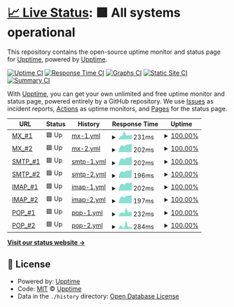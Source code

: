 # [📈 Live Status](https://upptime.github.io/upptime): <!--live status--> **🟩 All systems operational**

This repository contains the open-source uptime monitor and status page for [Upptime](https://upptime.js.org), powered by [Upptime](https://github.com/upptime/upptime).

[![Uptime CI](https://github.com/illimited-wolf/sa-m/workflows/Uptime%20CI/badge.svg)](https://github.com/illimited-wolf/sa-m/actions?query=workflow%3A%22Uptime+CI%22)
[![Response Time CI](https://github.com/illimited-wolf/sa-m/workflows/Response%20Time%20CI/badge.svg)](https://github.com/illimited-wolf/sa-m/actions?query=workflow%3A%22Response+Time+CI%22)
[![Graphs CI](https://github.com/illimited-wolf/sa-m/workflows/Graphs%20CI/badge.svg)](https://github.com/illimited-wolf/sa-m/actions?query=workflow%3A%22Graphs+CI%22)
[![Static Site CI](https://github.com/illimited-wolf/sa-m/workflows/Static%20Site%20CI/badge.svg)](https://github.com/illimited-wolf/sa-m/actions?query=workflow%3A%22Static+Site+CI%22)
[![Summary CI](https://github.com/illimited-wolf/sa-m/workflows/Summary%20CI/badge.svg)](https://github.com/illimited-wolf/sa-m/actions?query=workflow%3A%22Summary+CI%22)

With [Upptime](https://upptime.js.org), you can get your own unlimited and free uptime monitor and status page, powered entirely by a GitHub repository. We use [Issues](https://github.com/upptime/upptime/issues) as incident reports, [Actions](https://github.com/illimited-wolf/sa-m/actions) as uptime monitors, and [Pages](https://upptime.github.io/upptime) for the status page.

<!--start: status pages-->
<!-- This summary is generated by Upptime (https://github.com/upptime/upptime) -->
<!-- Do not edit this manually, your changes will be overwritten -->
<!-- prettier-ignore -->
| URL | Status | History | Response Time | Uptime |
| --- | ------ | ------- | ------------- | ------ |
| <img alt="" src="https://icons.duckduckgo.com/ip3/null.ico" height="13"> [MX_#1](202.175.34.59) | 🟩 Up | [mx-1.yml](https://github.com/illimited-wolf/sa-m/commits/HEAD/history/mx-1.yml) | <details><summary><img alt="Response time graph" src="./graphs/mx-1/response-time-week.png" height="20"> 231ms</summary><br><a href="https://illimited-wolf.github.io/sa-m/history/mx-1"><img alt="Response time 215" src="https://img.shields.io/endpoint?url=https%3A%2F%2Fraw.githubusercontent.com%2Fillimited-wolf%2Fsa-m%2FHEAD%2Fapi%2Fmx-1%2Fresponse-time.json"></a><br><a href="https://illimited-wolf.github.io/sa-m/history/mx-1"><img alt="24-hour response time 175" src="https://img.shields.io/endpoint?url=https%3A%2F%2Fraw.githubusercontent.com%2Fillimited-wolf%2Fsa-m%2FHEAD%2Fapi%2Fmx-1%2Fresponse-time-day.json"></a><br><a href="https://illimited-wolf.github.io/sa-m/history/mx-1"><img alt="7-day response time 231" src="https://img.shields.io/endpoint?url=https%3A%2F%2Fraw.githubusercontent.com%2Fillimited-wolf%2Fsa-m%2FHEAD%2Fapi%2Fmx-1%2Fresponse-time-week.json"></a><br><a href="https://illimited-wolf.github.io/sa-m/history/mx-1"><img alt="30-day response time 201" src="https://img.shields.io/endpoint?url=https%3A%2F%2Fraw.githubusercontent.com%2Fillimited-wolf%2Fsa-m%2FHEAD%2Fapi%2Fmx-1%2Fresponse-time-month.json"></a><br><a href="https://illimited-wolf.github.io/sa-m/history/mx-1"><img alt="1-year response time 215" src="https://img.shields.io/endpoint?url=https%3A%2F%2Fraw.githubusercontent.com%2Fillimited-wolf%2Fsa-m%2FHEAD%2Fapi%2Fmx-1%2Fresponse-time-year.json"></a></details> | <details><summary><a href="https://illimited-wolf.github.io/sa-m/history/mx-1">100.00%</a></summary><a href="https://illimited-wolf.github.io/sa-m/history/mx-1"><img alt="All-time uptime 100.00%" src="https://img.shields.io/endpoint?url=https%3A%2F%2Fraw.githubusercontent.com%2Fillimited-wolf%2Fsa-m%2FHEAD%2Fapi%2Fmx-1%2Fuptime.json"></a><br><a href="https://illimited-wolf.github.io/sa-m/history/mx-1"><img alt="24-hour uptime 100.00%" src="https://img.shields.io/endpoint?url=https%3A%2F%2Fraw.githubusercontent.com%2Fillimited-wolf%2Fsa-m%2FHEAD%2Fapi%2Fmx-1%2Fuptime-day.json"></a><br><a href="https://illimited-wolf.github.io/sa-m/history/mx-1"><img alt="7-day uptime 100.00%" src="https://img.shields.io/endpoint?url=https%3A%2F%2Fraw.githubusercontent.com%2Fillimited-wolf%2Fsa-m%2FHEAD%2Fapi%2Fmx-1%2Fuptime-week.json"></a><br><a href="https://illimited-wolf.github.io/sa-m/history/mx-1"><img alt="30-day uptime 100.00%" src="https://img.shields.io/endpoint?url=https%3A%2F%2Fraw.githubusercontent.com%2Fillimited-wolf%2Fsa-m%2FHEAD%2Fapi%2Fmx-1%2Fuptime-month.json"></a><br><a href="https://illimited-wolf.github.io/sa-m/history/mx-1"><img alt="1-year uptime 100.00%" src="https://img.shields.io/endpoint?url=https%3A%2F%2Fraw.githubusercontent.com%2Fillimited-wolf%2Fsa-m%2FHEAD%2Fapi%2Fmx-1%2Fuptime-year.json"></a></details>
| <img alt="" src="https://icons.duckduckgo.com/ip3/null.ico" height="13"> [MX_#2](43.247.27.59) | 🟩 Up | [mx-2.yml](https://github.com/illimited-wolf/sa-m/commits/HEAD/history/mx-2.yml) | <details><summary><img alt="Response time graph" src="./graphs/mx-2/response-time-week.png" height="20"> 202ms</summary><br><a href="https://illimited-wolf.github.io/sa-m/history/mx-2"><img alt="Response time 194" src="https://img.shields.io/endpoint?url=https%3A%2F%2Fraw.githubusercontent.com%2Fillimited-wolf%2Fsa-m%2FHEAD%2Fapi%2Fmx-2%2Fresponse-time.json"></a><br><a href="https://illimited-wolf.github.io/sa-m/history/mx-2"><img alt="24-hour response time 179" src="https://img.shields.io/endpoint?url=https%3A%2F%2Fraw.githubusercontent.com%2Fillimited-wolf%2Fsa-m%2FHEAD%2Fapi%2Fmx-2%2Fresponse-time-day.json"></a><br><a href="https://illimited-wolf.github.io/sa-m/history/mx-2"><img alt="7-day response time 202" src="https://img.shields.io/endpoint?url=https%3A%2F%2Fraw.githubusercontent.com%2Fillimited-wolf%2Fsa-m%2FHEAD%2Fapi%2Fmx-2%2Fresponse-time-week.json"></a><br><a href="https://illimited-wolf.github.io/sa-m/history/mx-2"><img alt="30-day response time 189" src="https://img.shields.io/endpoint?url=https%3A%2F%2Fraw.githubusercontent.com%2Fillimited-wolf%2Fsa-m%2FHEAD%2Fapi%2Fmx-2%2Fresponse-time-month.json"></a><br><a href="https://illimited-wolf.github.io/sa-m/history/mx-2"><img alt="1-year response time 194" src="https://img.shields.io/endpoint?url=https%3A%2F%2Fraw.githubusercontent.com%2Fillimited-wolf%2Fsa-m%2FHEAD%2Fapi%2Fmx-2%2Fresponse-time-year.json"></a></details> | <details><summary><a href="https://illimited-wolf.github.io/sa-m/history/mx-2">100.00%</a></summary><a href="https://illimited-wolf.github.io/sa-m/history/mx-2"><img alt="All-time uptime 100.00%" src="https://img.shields.io/endpoint?url=https%3A%2F%2Fraw.githubusercontent.com%2Fillimited-wolf%2Fsa-m%2FHEAD%2Fapi%2Fmx-2%2Fuptime.json"></a><br><a href="https://illimited-wolf.github.io/sa-m/history/mx-2"><img alt="24-hour uptime 100.00%" src="https://img.shields.io/endpoint?url=https%3A%2F%2Fraw.githubusercontent.com%2Fillimited-wolf%2Fsa-m%2FHEAD%2Fapi%2Fmx-2%2Fuptime-day.json"></a><br><a href="https://illimited-wolf.github.io/sa-m/history/mx-2"><img alt="7-day uptime 100.00%" src="https://img.shields.io/endpoint?url=https%3A%2F%2Fraw.githubusercontent.com%2Fillimited-wolf%2Fsa-m%2FHEAD%2Fapi%2Fmx-2%2Fuptime-week.json"></a><br><a href="https://illimited-wolf.github.io/sa-m/history/mx-2"><img alt="30-day uptime 100.00%" src="https://img.shields.io/endpoint?url=https%3A%2F%2Fraw.githubusercontent.com%2Fillimited-wolf%2Fsa-m%2FHEAD%2Fapi%2Fmx-2%2Fuptime-month.json"></a><br><a href="https://illimited-wolf.github.io/sa-m/history/mx-2"><img alt="1-year uptime 100.00%" src="https://img.shields.io/endpoint?url=https%3A%2F%2Fraw.githubusercontent.com%2Fillimited-wolf%2Fsa-m%2FHEAD%2Fapi%2Fmx-2%2Fuptime-year.json"></a></details>
| <img alt="" src="https://icons.duckduckgo.com/ip3/null.ico" height="13"> [SMTP_#1](43.247.27.58) | 🟩 Up | [smtp-1.yml](https://github.com/illimited-wolf/sa-m/commits/HEAD/history/smtp-1.yml) | <details><summary><img alt="Response time graph" src="./graphs/smtp-1/response-time-week.png" height="20"> 202ms</summary><br><a href="https://illimited-wolf.github.io/sa-m/history/smtp-1"><img alt="Response time 194" src="https://img.shields.io/endpoint?url=https%3A%2F%2Fraw.githubusercontent.com%2Fillimited-wolf%2Fsa-m%2FHEAD%2Fapi%2Fsmtp-1%2Fresponse-time.json"></a><br><a href="https://illimited-wolf.github.io/sa-m/history/smtp-1"><img alt="24-hour response time 178" src="https://img.shields.io/endpoint?url=https%3A%2F%2Fraw.githubusercontent.com%2Fillimited-wolf%2Fsa-m%2FHEAD%2Fapi%2Fsmtp-1%2Fresponse-time-day.json"></a><br><a href="https://illimited-wolf.github.io/sa-m/history/smtp-1"><img alt="7-day response time 202" src="https://img.shields.io/endpoint?url=https%3A%2F%2Fraw.githubusercontent.com%2Fillimited-wolf%2Fsa-m%2FHEAD%2Fapi%2Fsmtp-1%2Fresponse-time-week.json"></a><br><a href="https://illimited-wolf.github.io/sa-m/history/smtp-1"><img alt="30-day response time 189" src="https://img.shields.io/endpoint?url=https%3A%2F%2Fraw.githubusercontent.com%2Fillimited-wolf%2Fsa-m%2FHEAD%2Fapi%2Fsmtp-1%2Fresponse-time-month.json"></a><br><a href="https://illimited-wolf.github.io/sa-m/history/smtp-1"><img alt="1-year response time 194" src="https://img.shields.io/endpoint?url=https%3A%2F%2Fraw.githubusercontent.com%2Fillimited-wolf%2Fsa-m%2FHEAD%2Fapi%2Fsmtp-1%2Fresponse-time-year.json"></a></details> | <details><summary><a href="https://illimited-wolf.github.io/sa-m/history/smtp-1">100.00%</a></summary><a href="https://illimited-wolf.github.io/sa-m/history/smtp-1"><img alt="All-time uptime 100.00%" src="https://img.shields.io/endpoint?url=https%3A%2F%2Fraw.githubusercontent.com%2Fillimited-wolf%2Fsa-m%2FHEAD%2Fapi%2Fsmtp-1%2Fuptime.json"></a><br><a href="https://illimited-wolf.github.io/sa-m/history/smtp-1"><img alt="24-hour uptime 100.00%" src="https://img.shields.io/endpoint?url=https%3A%2F%2Fraw.githubusercontent.com%2Fillimited-wolf%2Fsa-m%2FHEAD%2Fapi%2Fsmtp-1%2Fuptime-day.json"></a><br><a href="https://illimited-wolf.github.io/sa-m/history/smtp-1"><img alt="7-day uptime 100.00%" src="https://img.shields.io/endpoint?url=https%3A%2F%2Fraw.githubusercontent.com%2Fillimited-wolf%2Fsa-m%2FHEAD%2Fapi%2Fsmtp-1%2Fuptime-week.json"></a><br><a href="https://illimited-wolf.github.io/sa-m/history/smtp-1"><img alt="30-day uptime 100.00%" src="https://img.shields.io/endpoint?url=https%3A%2F%2Fraw.githubusercontent.com%2Fillimited-wolf%2Fsa-m%2FHEAD%2Fapi%2Fsmtp-1%2Fuptime-month.json"></a><br><a href="https://illimited-wolf.github.io/sa-m/history/smtp-1"><img alt="1-year uptime 100.00%" src="https://img.shields.io/endpoint?url=https%3A%2F%2Fraw.githubusercontent.com%2Fillimited-wolf%2Fsa-m%2FHEAD%2Fapi%2Fsmtp-1%2Fuptime-year.json"></a></details>
| <img alt="" src="https://icons.duckduckgo.com/ip3/null.ico" height="13"> [SMTP_#2](202.175.34.58) | 🟩 Up | [smtp-2.yml](https://github.com/illimited-wolf/sa-m/commits/HEAD/history/smtp-2.yml) | <details><summary><img alt="Response time graph" src="./graphs/smtp-2/response-time-week.png" height="20"> 196ms</summary><br><a href="https://illimited-wolf.github.io/sa-m/history/smtp-2"><img alt="Response time 193" src="https://img.shields.io/endpoint?url=https%3A%2F%2Fraw.githubusercontent.com%2Fillimited-wolf%2Fsa-m%2FHEAD%2Fapi%2Fsmtp-2%2Fresponse-time.json"></a><br><a href="https://illimited-wolf.github.io/sa-m/history/smtp-2"><img alt="24-hour response time 175" src="https://img.shields.io/endpoint?url=https%3A%2F%2Fraw.githubusercontent.com%2Fillimited-wolf%2Fsa-m%2FHEAD%2Fapi%2Fsmtp-2%2Fresponse-time-day.json"></a><br><a href="https://illimited-wolf.github.io/sa-m/history/smtp-2"><img alt="7-day response time 196" src="https://img.shields.io/endpoint?url=https%3A%2F%2Fraw.githubusercontent.com%2Fillimited-wolf%2Fsa-m%2FHEAD%2Fapi%2Fsmtp-2%2Fresponse-time-week.json"></a><br><a href="https://illimited-wolf.github.io/sa-m/history/smtp-2"><img alt="30-day response time 190" src="https://img.shields.io/endpoint?url=https%3A%2F%2Fraw.githubusercontent.com%2Fillimited-wolf%2Fsa-m%2FHEAD%2Fapi%2Fsmtp-2%2Fresponse-time-month.json"></a><br><a href="https://illimited-wolf.github.io/sa-m/history/smtp-2"><img alt="1-year response time 193" src="https://img.shields.io/endpoint?url=https%3A%2F%2Fraw.githubusercontent.com%2Fillimited-wolf%2Fsa-m%2FHEAD%2Fapi%2Fsmtp-2%2Fresponse-time-year.json"></a></details> | <details><summary><a href="https://illimited-wolf.github.io/sa-m/history/smtp-2">100.00%</a></summary><a href="https://illimited-wolf.github.io/sa-m/history/smtp-2"><img alt="All-time uptime 100.00%" src="https://img.shields.io/endpoint?url=https%3A%2F%2Fraw.githubusercontent.com%2Fillimited-wolf%2Fsa-m%2FHEAD%2Fapi%2Fsmtp-2%2Fuptime.json"></a><br><a href="https://illimited-wolf.github.io/sa-m/history/smtp-2"><img alt="24-hour uptime 100.00%" src="https://img.shields.io/endpoint?url=https%3A%2F%2Fraw.githubusercontent.com%2Fillimited-wolf%2Fsa-m%2FHEAD%2Fapi%2Fsmtp-2%2Fuptime-day.json"></a><br><a href="https://illimited-wolf.github.io/sa-m/history/smtp-2"><img alt="7-day uptime 100.00%" src="https://img.shields.io/endpoint?url=https%3A%2F%2Fraw.githubusercontent.com%2Fillimited-wolf%2Fsa-m%2FHEAD%2Fapi%2Fsmtp-2%2Fuptime-week.json"></a><br><a href="https://illimited-wolf.github.io/sa-m/history/smtp-2"><img alt="30-day uptime 100.00%" src="https://img.shields.io/endpoint?url=https%3A%2F%2Fraw.githubusercontent.com%2Fillimited-wolf%2Fsa-m%2FHEAD%2Fapi%2Fsmtp-2%2Fuptime-month.json"></a><br><a href="https://illimited-wolf.github.io/sa-m/history/smtp-2"><img alt="1-year uptime 100.00%" src="https://img.shields.io/endpoint?url=https%3A%2F%2Fraw.githubusercontent.com%2Fillimited-wolf%2Fsa-m%2FHEAD%2Fapi%2Fsmtp-2%2Fuptime-year.json"></a></details>
| <img alt="" src="https://icons.duckduckgo.com/ip3/null.ico" height="13"> [IMAP_#1](43.247.27.58) | 🟩 Up | [imap-1.yml](https://github.com/illimited-wolf/sa-m/commits/HEAD/history/imap-1.yml) | <details><summary><img alt="Response time graph" src="./graphs/imap-1/response-time-week.png" height="20"> 202ms</summary><br><a href="https://illimited-wolf.github.io/sa-m/history/imap-1"><img alt="Response time 210" src="https://img.shields.io/endpoint?url=https%3A%2F%2Fraw.githubusercontent.com%2Fillimited-wolf%2Fsa-m%2FHEAD%2Fapi%2Fimap-1%2Fresponse-time.json"></a><br><a href="https://illimited-wolf.github.io/sa-m/history/imap-1"><img alt="24-hour response time 178" src="https://img.shields.io/endpoint?url=https%3A%2F%2Fraw.githubusercontent.com%2Fillimited-wolf%2Fsa-m%2FHEAD%2Fapi%2Fimap-1%2Fresponse-time-day.json"></a><br><a href="https://illimited-wolf.github.io/sa-m/history/imap-1"><img alt="7-day response time 202" src="https://img.shields.io/endpoint?url=https%3A%2F%2Fraw.githubusercontent.com%2Fillimited-wolf%2Fsa-m%2FHEAD%2Fapi%2Fimap-1%2Fresponse-time-week.json"></a><br><a href="https://illimited-wolf.github.io/sa-m/history/imap-1"><img alt="30-day response time 205" src="https://img.shields.io/endpoint?url=https%3A%2F%2Fraw.githubusercontent.com%2Fillimited-wolf%2Fsa-m%2FHEAD%2Fapi%2Fimap-1%2Fresponse-time-month.json"></a><br><a href="https://illimited-wolf.github.io/sa-m/history/imap-1"><img alt="1-year response time 210" src="https://img.shields.io/endpoint?url=https%3A%2F%2Fraw.githubusercontent.com%2Fillimited-wolf%2Fsa-m%2FHEAD%2Fapi%2Fimap-1%2Fresponse-time-year.json"></a></details> | <details><summary><a href="https://illimited-wolf.github.io/sa-m/history/imap-1">100.00%</a></summary><a href="https://illimited-wolf.github.io/sa-m/history/imap-1"><img alt="All-time uptime 100.00%" src="https://img.shields.io/endpoint?url=https%3A%2F%2Fraw.githubusercontent.com%2Fillimited-wolf%2Fsa-m%2FHEAD%2Fapi%2Fimap-1%2Fuptime.json"></a><br><a href="https://illimited-wolf.github.io/sa-m/history/imap-1"><img alt="24-hour uptime 100.00%" src="https://img.shields.io/endpoint?url=https%3A%2F%2Fraw.githubusercontent.com%2Fillimited-wolf%2Fsa-m%2FHEAD%2Fapi%2Fimap-1%2Fuptime-day.json"></a><br><a href="https://illimited-wolf.github.io/sa-m/history/imap-1"><img alt="7-day uptime 100.00%" src="https://img.shields.io/endpoint?url=https%3A%2F%2Fraw.githubusercontent.com%2Fillimited-wolf%2Fsa-m%2FHEAD%2Fapi%2Fimap-1%2Fuptime-week.json"></a><br><a href="https://illimited-wolf.github.io/sa-m/history/imap-1"><img alt="30-day uptime 100.00%" src="https://img.shields.io/endpoint?url=https%3A%2F%2Fraw.githubusercontent.com%2Fillimited-wolf%2Fsa-m%2FHEAD%2Fapi%2Fimap-1%2Fuptime-month.json"></a><br><a href="https://illimited-wolf.github.io/sa-m/history/imap-1"><img alt="1-year uptime 100.00%" src="https://img.shields.io/endpoint?url=https%3A%2F%2Fraw.githubusercontent.com%2Fillimited-wolf%2Fsa-m%2FHEAD%2Fapi%2Fimap-1%2Fuptime-year.json"></a></details>
| <img alt="" src="https://icons.duckduckgo.com/ip3/null.ico" height="13"> [IMAP_#2](202.175.34.58) | 🟩 Up | [imap-2.yml](https://github.com/illimited-wolf/sa-m/commits/HEAD/history/imap-2.yml) | <details><summary><img alt="Response time graph" src="./graphs/imap-2/response-time-week.png" height="20"> 197ms</summary><br><a href="https://illimited-wolf.github.io/sa-m/history/imap-2"><img alt="Response time 204" src="https://img.shields.io/endpoint?url=https%3A%2F%2Fraw.githubusercontent.com%2Fillimited-wolf%2Fsa-m%2FHEAD%2Fapi%2Fimap-2%2Fresponse-time.json"></a><br><a href="https://illimited-wolf.github.io/sa-m/history/imap-2"><img alt="24-hour response time 174" src="https://img.shields.io/endpoint?url=https%3A%2F%2Fraw.githubusercontent.com%2Fillimited-wolf%2Fsa-m%2FHEAD%2Fapi%2Fimap-2%2Fresponse-time-day.json"></a><br><a href="https://illimited-wolf.github.io/sa-m/history/imap-2"><img alt="7-day response time 197" src="https://img.shields.io/endpoint?url=https%3A%2F%2Fraw.githubusercontent.com%2Fillimited-wolf%2Fsa-m%2FHEAD%2Fapi%2Fimap-2%2Fresponse-time-week.json"></a><br><a href="https://illimited-wolf.github.io/sa-m/history/imap-2"><img alt="30-day response time 192" src="https://img.shields.io/endpoint?url=https%3A%2F%2Fraw.githubusercontent.com%2Fillimited-wolf%2Fsa-m%2FHEAD%2Fapi%2Fimap-2%2Fresponse-time-month.json"></a><br><a href="https://illimited-wolf.github.io/sa-m/history/imap-2"><img alt="1-year response time 204" src="https://img.shields.io/endpoint?url=https%3A%2F%2Fraw.githubusercontent.com%2Fillimited-wolf%2Fsa-m%2FHEAD%2Fapi%2Fimap-2%2Fresponse-time-year.json"></a></details> | <details><summary><a href="https://illimited-wolf.github.io/sa-m/history/imap-2">100.00%</a></summary><a href="https://illimited-wolf.github.io/sa-m/history/imap-2"><img alt="All-time uptime 100.00%" src="https://img.shields.io/endpoint?url=https%3A%2F%2Fraw.githubusercontent.com%2Fillimited-wolf%2Fsa-m%2FHEAD%2Fapi%2Fimap-2%2Fuptime.json"></a><br><a href="https://illimited-wolf.github.io/sa-m/history/imap-2"><img alt="24-hour uptime 100.00%" src="https://img.shields.io/endpoint?url=https%3A%2F%2Fraw.githubusercontent.com%2Fillimited-wolf%2Fsa-m%2FHEAD%2Fapi%2Fimap-2%2Fuptime-day.json"></a><br><a href="https://illimited-wolf.github.io/sa-m/history/imap-2"><img alt="7-day uptime 100.00%" src="https://img.shields.io/endpoint?url=https%3A%2F%2Fraw.githubusercontent.com%2Fillimited-wolf%2Fsa-m%2FHEAD%2Fapi%2Fimap-2%2Fuptime-week.json"></a><br><a href="https://illimited-wolf.github.io/sa-m/history/imap-2"><img alt="30-day uptime 100.00%" src="https://img.shields.io/endpoint?url=https%3A%2F%2Fraw.githubusercontent.com%2Fillimited-wolf%2Fsa-m%2FHEAD%2Fapi%2Fimap-2%2Fuptime-month.json"></a><br><a href="https://illimited-wolf.github.io/sa-m/history/imap-2"><img alt="1-year uptime 100.00%" src="https://img.shields.io/endpoint?url=https%3A%2F%2Fraw.githubusercontent.com%2Fillimited-wolf%2Fsa-m%2FHEAD%2Fapi%2Fimap-2%2Fuptime-year.json"></a></details>
| <img alt="" src="https://icons.duckduckgo.com/ip3/null.ico" height="13"> [POP_#1](43.247.27.58) | 🟩 Up | [pop-1.yml](https://github.com/illimited-wolf/sa-m/commits/HEAD/history/pop-1.yml) | <details><summary><img alt="Response time graph" src="./graphs/pop-1/response-time-week.png" height="20"> 232ms</summary><br><a href="https://illimited-wolf.github.io/sa-m/history/pop-1"><img alt="Response time 211" src="https://img.shields.io/endpoint?url=https%3A%2F%2Fraw.githubusercontent.com%2Fillimited-wolf%2Fsa-m%2FHEAD%2Fapi%2Fpop-1%2Fresponse-time.json"></a><br><a href="https://illimited-wolf.github.io/sa-m/history/pop-1"><img alt="24-hour response time 181" src="https://img.shields.io/endpoint?url=https%3A%2F%2Fraw.githubusercontent.com%2Fillimited-wolf%2Fsa-m%2FHEAD%2Fapi%2Fpop-1%2Fresponse-time-day.json"></a><br><a href="https://illimited-wolf.github.io/sa-m/history/pop-1"><img alt="7-day response time 232" src="https://img.shields.io/endpoint?url=https%3A%2F%2Fraw.githubusercontent.com%2Fillimited-wolf%2Fsa-m%2FHEAD%2Fapi%2Fpop-1%2Fresponse-time-week.json"></a><br><a href="https://illimited-wolf.github.io/sa-m/history/pop-1"><img alt="30-day response time 204" src="https://img.shields.io/endpoint?url=https%3A%2F%2Fraw.githubusercontent.com%2Fillimited-wolf%2Fsa-m%2FHEAD%2Fapi%2Fpop-1%2Fresponse-time-month.json"></a><br><a href="https://illimited-wolf.github.io/sa-m/history/pop-1"><img alt="1-year response time 211" src="https://img.shields.io/endpoint?url=https%3A%2F%2Fraw.githubusercontent.com%2Fillimited-wolf%2Fsa-m%2FHEAD%2Fapi%2Fpop-1%2Fresponse-time-year.json"></a></details> | <details><summary><a href="https://illimited-wolf.github.io/sa-m/history/pop-1">100.00%</a></summary><a href="https://illimited-wolf.github.io/sa-m/history/pop-1"><img alt="All-time uptime 100.00%" src="https://img.shields.io/endpoint?url=https%3A%2F%2Fraw.githubusercontent.com%2Fillimited-wolf%2Fsa-m%2FHEAD%2Fapi%2Fpop-1%2Fuptime.json"></a><br><a href="https://illimited-wolf.github.io/sa-m/history/pop-1"><img alt="24-hour uptime 100.00%" src="https://img.shields.io/endpoint?url=https%3A%2F%2Fraw.githubusercontent.com%2Fillimited-wolf%2Fsa-m%2FHEAD%2Fapi%2Fpop-1%2Fuptime-day.json"></a><br><a href="https://illimited-wolf.github.io/sa-m/history/pop-1"><img alt="7-day uptime 100.00%" src="https://img.shields.io/endpoint?url=https%3A%2F%2Fraw.githubusercontent.com%2Fillimited-wolf%2Fsa-m%2FHEAD%2Fapi%2Fpop-1%2Fuptime-week.json"></a><br><a href="https://illimited-wolf.github.io/sa-m/history/pop-1"><img alt="30-day uptime 100.00%" src="https://img.shields.io/endpoint?url=https%3A%2F%2Fraw.githubusercontent.com%2Fillimited-wolf%2Fsa-m%2FHEAD%2Fapi%2Fpop-1%2Fuptime-month.json"></a><br><a href="https://illimited-wolf.github.io/sa-m/history/pop-1"><img alt="1-year uptime 100.00%" src="https://img.shields.io/endpoint?url=https%3A%2F%2Fraw.githubusercontent.com%2Fillimited-wolf%2Fsa-m%2FHEAD%2Fapi%2Fpop-1%2Fuptime-year.json"></a></details>
| <img alt="" src="https://icons.duckduckgo.com/ip3/null.ico" height="13"> [POP_#2](202.175.34.58) | 🟩 Up | [pop-2.yml](https://github.com/illimited-wolf/sa-m/commits/HEAD/history/pop-2.yml) | <details><summary><img alt="Response time graph" src="./graphs/pop-2/response-time-week.png" height="20"> 284ms</summary><br><a href="https://illimited-wolf.github.io/sa-m/history/pop-2"><img alt="Response time 223" src="https://img.shields.io/endpoint?url=https%3A%2F%2Fraw.githubusercontent.com%2Fillimited-wolf%2Fsa-m%2FHEAD%2Fapi%2Fpop-2%2Fresponse-time.json"></a><br><a href="https://illimited-wolf.github.io/sa-m/history/pop-2"><img alt="24-hour response time 174" src="https://img.shields.io/endpoint?url=https%3A%2F%2Fraw.githubusercontent.com%2Fillimited-wolf%2Fsa-m%2FHEAD%2Fapi%2Fpop-2%2Fresponse-time-day.json"></a><br><a href="https://illimited-wolf.github.io/sa-m/history/pop-2"><img alt="7-day response time 284" src="https://img.shields.io/endpoint?url=https%3A%2F%2Fraw.githubusercontent.com%2Fillimited-wolf%2Fsa-m%2FHEAD%2Fapi%2Fpop-2%2Fresponse-time-week.json"></a><br><a href="https://illimited-wolf.github.io/sa-m/history/pop-2"><img alt="30-day response time 226" src="https://img.shields.io/endpoint?url=https%3A%2F%2Fraw.githubusercontent.com%2Fillimited-wolf%2Fsa-m%2FHEAD%2Fapi%2Fpop-2%2Fresponse-time-month.json"></a><br><a href="https://illimited-wolf.github.io/sa-m/history/pop-2"><img alt="1-year response time 223" src="https://img.shields.io/endpoint?url=https%3A%2F%2Fraw.githubusercontent.com%2Fillimited-wolf%2Fsa-m%2FHEAD%2Fapi%2Fpop-2%2Fresponse-time-year.json"></a></details> | <details><summary><a href="https://illimited-wolf.github.io/sa-m/history/pop-2">100.00%</a></summary><a href="https://illimited-wolf.github.io/sa-m/history/pop-2"><img alt="All-time uptime 100.00%" src="https://img.shields.io/endpoint?url=https%3A%2F%2Fraw.githubusercontent.com%2Fillimited-wolf%2Fsa-m%2FHEAD%2Fapi%2Fpop-2%2Fuptime.json"></a><br><a href="https://illimited-wolf.github.io/sa-m/history/pop-2"><img alt="24-hour uptime 100.00%" src="https://img.shields.io/endpoint?url=https%3A%2F%2Fraw.githubusercontent.com%2Fillimited-wolf%2Fsa-m%2FHEAD%2Fapi%2Fpop-2%2Fuptime-day.json"></a><br><a href="https://illimited-wolf.github.io/sa-m/history/pop-2"><img alt="7-day uptime 100.00%" src="https://img.shields.io/endpoint?url=https%3A%2F%2Fraw.githubusercontent.com%2Fillimited-wolf%2Fsa-m%2FHEAD%2Fapi%2Fpop-2%2Fuptime-week.json"></a><br><a href="https://illimited-wolf.github.io/sa-m/history/pop-2"><img alt="30-day uptime 100.00%" src="https://img.shields.io/endpoint?url=https%3A%2F%2Fraw.githubusercontent.com%2Fillimited-wolf%2Fsa-m%2FHEAD%2Fapi%2Fpop-2%2Fuptime-month.json"></a><br><a href="https://illimited-wolf.github.io/sa-m/history/pop-2"><img alt="1-year uptime 100.00%" src="https://img.shields.io/endpoint?url=https%3A%2F%2Fraw.githubusercontent.com%2Fillimited-wolf%2Fsa-m%2FHEAD%2Fapi%2Fpop-2%2Fuptime-year.json"></a></details>

<!--end: status pages-->

[**Visit our status website →**](https://upptime.github.io/upptime)

## 📄 License

- Powered by: [Upptime](https://github.com/upptime/upptime)
- Code: [MIT](./LICENSE) © [Upptime](https://upptime.js.org)
- Data in the `./history` directory: [Open Database License](https://opendatacommons.org/licenses/odbl/1-0/)
